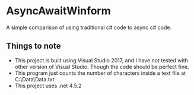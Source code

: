 # AsyncAwaitWinform
A simple comparison of using traditional c# code to async c# code.  


## Things to note
- This project is built using Visual Studio 2017, and I have not tested with other version of Visual Studio. Though the code should be perfect fine. 
- This program just counts the number of characters inside a text file at C:\Data\Data.txt
- This project uses .net 4.5.2
